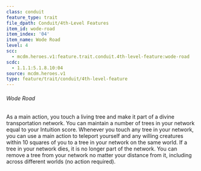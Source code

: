 ```yaml
---
class: conduit
feature_type: trait
file_dpath: Conduit/4th-Level Features
item_id: wode-road
item_index: '04'
item_name: Wode Road
level: 4
scc:
  - mcdm.heroes.v1:feature.trait.conduit.4th-level-feature:wode-road
scdc:
  - 1.1.1:5.1.8.10:04
source: mcdm.heroes.v1
type: feature/trait/conduit/4th-level-feature
---
```


###### Wode Road

As a main action, you touch a living tree and make it part of a divine transportation network. You can maintain a number of trees in your network equal to your Intuition score. Whenever you touch any tree in your network, you can use a main action to teleport yourself and any willing creatures within 10 squares of you to a tree in your network on the same world. If a tree in your network dies, it is no longer part of the network. You can remove a tree from your network no matter your distance from it, including across different worlds (no action required).
